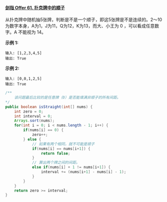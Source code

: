 #### [剑指 Offer 61. 扑克牌中的顺子](https://leetcode-cn.com/problems/bu-ke-pai-zhong-de-shun-zi-lcof/)

从扑克牌中随机抽5张牌，判断是不是一个顺子，即这5张牌是不是连续的。2～10为数字本身，A为1，J为11，Q为12，K为13，而大、小王为 0 ，可以看成任意数字。A 不能视为 14。

**示例 1:**

```
输入: [1,2,3,4,5]
输出: True
```

**示例 2:**

```
输入: [0,0,1,2,5]
输出: True
```



```java
/**
	该问题最后比较的是任意牌（0）是否能填满非顺子的所有间距。
*/
public boolean isStraight(int[] nums) {
    int zero = 0;
    int interval = 0;
    Arrays.sort(nums);
    for(int i = 0; i < nums.length - 1; i++) {
        if(nums[i] == 0) {
            zero++;
        } else {
            // 如果有两个相同，就不可能是顺子
            if(nums[i] == nums[i+1]) {
                return false;
            }
            // 算出两个牌之间的间距。
            else if(nums[i] + 1 != nums[i+1]) {
                interval += (nums[i+1] - nums[i] - 1); 
            }
        }
    }
    return zero >= interval;
}
```

